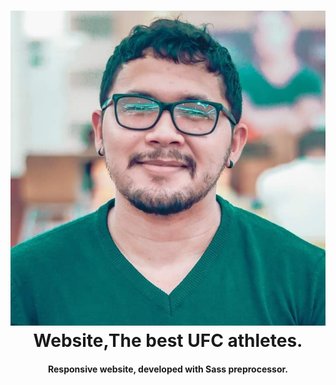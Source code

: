 <h1 align="center">
    <img alt="Gustavo" src="https://github.com/carlosgustavo/sass-website/blob/main/website-ufc/image/carlos-gustavo.jpg" />
    <br>
  Website,The best UFC athletes.
</h1>

<h4 align="center">
Responsive website, developed with Sass preprocessor.
</h4>

